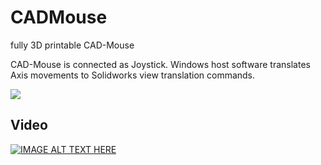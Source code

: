 CADMouse
========

fully 3D printable CAD-Mouse

CAD-Mouse is connected as Joystick. Windows host software translates Axis movements to Solidworks view translation commands. 

![](https://github.com/secures92/CADMouse/blob/master/Media/pics/version%200.2/2014-03-01%2014.11.54.jpg?raw=true)

Video
------
[![IMAGE ALT TEXT HERE](http://i1.ytimg.com/vi/4gp94MjgFCs/maxresdefault.jpg)](http://youtu.be/4gp94MjgFCs)
